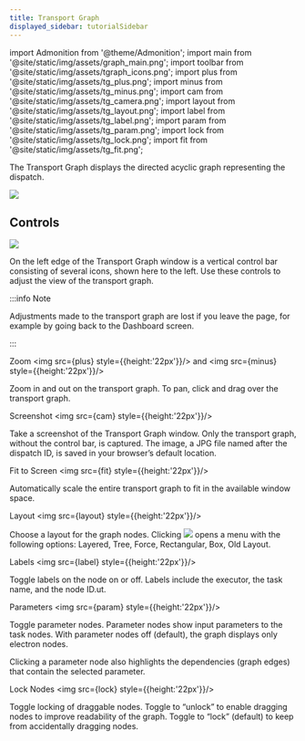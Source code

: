 ```yaml
---
title: Transport Graph
displayed_sidebar: tutorialSidebar
---
```


import Admonition from '@theme/Admonition';
import main from '@site/static/img/assets/graph_main.png';
import toolbar from '@site/static/img/assets/tgraph_icons.png';
import plus from '@site/static/img/assets/tg_plus.png';
import minus from '@site/static/img/assets/tg_minus.png';
import cam from '@site/static/img/assets/tg_camera.png';
import layout from '@site/static/img/assets/tg_layout.png';
import label from '@site/static/img/assets/tg_label.png';
import param from '@site/static/img/assets/tg_param.png';
import lock from '@site/static/img/assets/tg_lock.png';
import fit from '@site/static/img/assets/tg_fit.png';

The Transport Graph displays the directed acyclic graph representing the dispatch.

<img src={main}/>

## Controls

<div class="side1">

<img src={toolbar}/>

</div>

<div class="side2">

On the left edge of the Transport Graph window is a vertical control bar consisting of several icons, shown here to the left. Use these controls to adjust the view of the transport graph.

<div style={{width:'90%', paddingLeft:'5rem'}}>

:::info Note

Adjustments made to the transport graph are lost if you leave the page, for example by going back to the Dashboard screen.

:::

</div>

Zoom <img src={plus} style={{height:'22px'}}/> and <img src={minus} style={{height:'22px'}}/>

<div style={{marginLeft:'42px',marginTop:'-17px',marginBottom:'10px'}}>
Zoom in and out on the transport graph. To pan, click and drag over the transport graph.
</div>

Screenshot <img src={cam} style={{height:'22px'}}/>
<div style={{marginLeft:'42px',marginTop:'-17px',marginBottom:'10px'}}>
Take a screenshot of the Transport Graph window. Only the transport graph, without the control bar, is captured. The image, a JPG file named after the dispatch ID, is saved in your browser’s default location.
</div>

Fit to Screen <img src={fit} style={{height:'22px'}}/>
<div style={{marginLeft:'42px',marginTop:'-17px',marginBottom:'10px'}}>
Automatically scale the entire transport graph to fit in the available window space.
</div>



</div>

Layout <img src={layout} style={{height:'22px'}}/>

<div style={{marginLeft:'42px',marginTop:'-17px',marginBottom:'10px'}}>
Choose a layout for the graph nodes. Clicking <img src={layout} style={{height:'22px'}}/> opens a menu with the following options: Layered, Tree, Force, Rectangular, Box, Old Layout.
</div>

Labels <img src={label} style={{height:'22px'}}/>

<div style={{marginLeft:'42px',marginTop:'-17px',marginBottom:'10px'}}>
Toggle labels on the node on or off. Labels include the executor, the task name, and the node ID.ut.
</div>

Parameters <img src={param} style={{height:'22px'}}/>

<div style={{marginLeft:'42px',marginTop:'-17px',marginBottom:'10px'}}>
Toggle parameter nodes. Parameter nodes show input parameters to the task nodes. With parameter nodes off (default), the graph displays only electron nodes.

Clicking a parameter node also highlights the dependencies (graph edges) that contain the selected parameter.

</div>

Lock Nodes <img src={lock} style={{height:'22px'}}/>

<div style={{marginLeft:'42px',marginTop:'-17px',marginBottom:'10px'}}>
Toggle locking of draggable nodes. Toggle to “unlock” to enable dragging nodes to improve readability of the graph. Toggle to “lock” (default) to keep from accidentally dragging nodes.</div>
